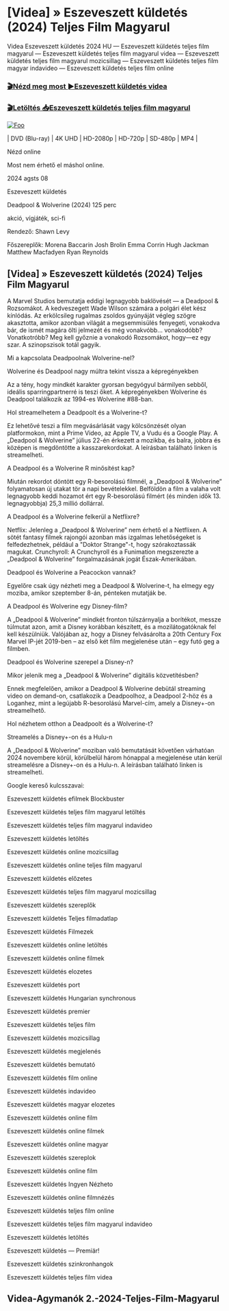 <h1 tabindex="-1" class="heading-element" dir="auto">[Videa] » Eszeveszett küldetés (2024) Teljes Film Magyarul </h1>

Videa Eszeveszett küldetés 2024 HU — Eszeveszett küldetés teljes film magyarul — Eszeveszett küldetés teljes film magyarul videa — Eszeveszett küldetés teljes film magyarul mozicsillag — Eszeveszett küldetés teljes film magyar indavideo — Eszeveszett küldetés teljes film online

<h3><a href="https://dmov.fun/hu/movie/967582/3-days-max-gityub" rel="nofollow">🎬Nézd meg most ►Eszeveszett küldetés videa</a></h3>

<h3><a href="https://dmov.fun/hu/movie/967582/3-days-max-gityub" rel="nofollow">🎬Letöltés 📥Eszeveszett küldetés teljes film magyarul</a></h3>

<a href="https://dmov.fun/hu/movie/967582/3-days-max-gityub" rel="nofollow"><img src="https://camo.githubusercontent.com/917e6ed5c302499242165dcc02bdbce85c075fd21b35918eb9c0b771855261b8/68747470733a2f2f7374617469632e7769787374617469632e636f6d2f6d656469612f6232343966395f61646163386637306662336634356238383639313639366337376465313866337e6d76322e676966" alt="Foo" style="max-width: 100%;"></a>


| DVD (Blu-ray) | 4K UHD | HD-2080p | HD-720p | SD-480p | MP4 |

Nézd online

Most nem érhető el máshol online.

2024 agsts 08

Eszeveszett küldetés

Deadpool & Wolverine (2024) 125 perc

akció, vígjáték, sci-fi

Rendező: Shawn Levy

Főszereplők: Morena Baccarin Josh Brolin Emma Corrin Hugh Jackman Matthew Macfadyen Ryan Reynolds

## [Videa] » Eszeveszett küldetés (2024) Teljes Film Magyarul

A Marvel Studios bemutatja eddigi legnagyobb baklövését — a Deadpool & Rozsomákot. A kedveszegett Wade Wilson számára a polgári élet kész kínlódás. Az erkölcsileg rugalmas zsoldos gyúnyáját végleg szögre akasztotta, amikor azonban világát a megsemmisülés fenyegeti, vonakodva bár, de ismét magára ölti jelmezét és még vonakvóbb... vonakodóbb? Vonatkotróbb? Meg kell győznie a vonakodó Rozsomákot, hogy—ez egy szar. A szinopszisok totál gagyik.

Mi a kapcsolata Deadpoolnak Wolverine-nel?

Wolverine és Deadpool nagy múltra tekint vissza a képregényekben

Az a tény, hogy mindkét karakter gyorsan begyógyul bármilyen sebből, ideális sparringpartnerré is teszi őket. A képregényekben Wolverine és Deadpool találkozik az 1994-es Wolverine #88-ban.

Hol streamelhetem a Deadpoolt és a Wolverine-t?

Ez lehetővé teszi a film megvásárlását vagy kölcsönzését olyan platformokon, mint a Prime Video, az Apple TV, a Vudu és a Google Play. A „Deadpool & Wolverine” július 22-én érkezett a mozikba, és balra, jobbra és középen is megdöntötte a kasszarekordokat. A leírásban található linken is streamelheti.

A Deadpool és a Wolverine R minősítést kap?

Miután rekordot döntött egy R-besorolású filmnél, a „Deadpool & Wolverine” folyamatosan új utakat tör a napi bevételekkel. Belföldön a film a valaha volt legnagyobb keddi hozamot ért egy R-besorolású filmért (és minden idők 13. legnagyobbja) 25,3 millió dollárral.

A Deadpool és a Wolverine felkerül a Netflixre?

Netflix: Jelenleg a „Deadpool & Wolverine” nem érhető el a Netflixen. A sötét fantasy filmek rajongói azonban más izgalmas lehetőségeket is felfedezhetnek, például a "Doktor Strange"-t, hogy szórakoztassák magukat. Crunchyroll: A Crunchyroll és a Funimation megszerezte a „Deadpool & Wolverine” forgalmazásának jogát Észak-Amerikában.

Deadpool és Wolverine a Peacockon vannak?

Egyelőre csak úgy nézheti meg a Deadpool & Wolverine-t, ha elmegy egy moziba, amikor szeptember 8-án, pénteken mutatják be.

A Deadpool és Wolverine egy Disney-film?

A „Deadpool & Wolverine” mindkét fronton túlszárnyalja a borítékot, messze túlmutat azon, amit a Disney korábban készített, és a mozilátogatóknak fel kell készülniük. Valójában az, hogy a Disney felvásárolta a 20th Century Fox Marvel IP-jét 2019-ben – az első két film megjelenése után – egy futó geg a filmben.

Deadpool és Wolverine szerepel a Disney-n?

Mikor jelenik meg a „Deadpool & Wolverine” digitális közvetítésben?

Ennek megfelelően, amikor a Deadpool & Wolverine debütál streaming video on demand-on, csatlakozik a Deadpoolhoz, a Deadpool 2-höz és a Loganhez, mint a legújabb R-besorolású Marvel-cím, amely a Disney+-on streamelhető.

Hol nézhetem otthon a Deadpoolt és a Wolverine-t?

Streamelés a Disney+-on és a Hulu-n

A „Deadpool & Wolverine” moziban való bemutatását követően várhatóan 2024 novembere körül, körülbelül három hónappal a megjelenése után kerül streamelésre a Disney+-on és a Hulu-n. A leírásban található linken is streamelheti.

Google kereső kulcsszavai:

Eszeveszett küldetés efilmek Blockbuster

Eszeveszett küldetés teljes film magyarul letöltés

Eszeveszett küldetés teljes film magyarul indavideo

Eszeveszett küldetés letöltés

Eszeveszett küldetés online mozicsillag

Eszeveszett küldetés online teljes film magyarul

Eszeveszett küldetés előzetes

Eszeveszett küldetés teljes film magyarul mozicsillag

Eszeveszett küldetés szereplők

Eszeveszett küldetés Teljes filmadatlap

Eszeveszett küldetés Filmezek

Eszeveszett küldetés online letöltés

Eszeveszett küldetés online filmek

Eszeveszett küldetés elozetes

Eszeveszett küldetés port

Eszeveszett küldetés Hungarian synchronous

Eszeveszett küldetés premier

Eszeveszett küldetés teljes film

Eszeveszett küldetés mozicsillag

Eszeveszett küldetés megjelenés

Eszeveszett küldetés bemutató

Eszeveszett küldetés film online

Eszeveszett küldetés indavideo

Eszeveszett küldetés magyar elozetes

Eszeveszett küldetés online film

Eszeveszett küldetés online filmek

Eszeveszett küldetés online magyar

Eszeveszett küldetés szereplok

Eszeveszett küldetés online film

Eszeveszett küldetés Ingyen Nézheto

Eszeveszett küldetés online filmnézés

Eszeveszett küldetés teljes film online

Eszeveszett küldetés teljes film magyarul indavideo

Eszeveszett küldetés letöltés

Eszeveszett küldetés — Premiär!

Eszeveszett küldetés szinkronhangok

Eszeveszett küldetés teljes film videa

## Videa-Agymanók 2.-2024-Teljes-Film-Magyarul
